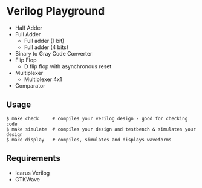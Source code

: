 # Verilog Playground
* Half Adder
* Full Adder
    * Full adder (1 bit)
    * Full adder (4 bits)
* Binary to Gray Code Converter
* Flip Flop
    * D flip flop with asynchronous reset
* Multiplexer
    * Multiplexer 4x1
* Comparator

## Usage
```shell
$ make check     # compiles your verilog design - good for checking code
$ make simulate  # compiles your design and testbench & simulates your design
$ make display   # compiles, simulates and displays waveforms
```

## Requirements
* Icarus Verilog
* GTKWave